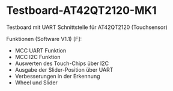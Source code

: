 # Testboard-AT42QT2120-MK1
Testboard mit UART Schnittstelle für AT42QT2120 (Touchsensor)

 Funktionen (Software V1.1) [F]:
- MCC UART Funktion
- MCC I2C Funktion
- Auswerten des Touch-Chips über I2C
- Ausgabe der Slider-Position über UART
- Verbesserungen in der Erkennung
- Wheel und Slider
